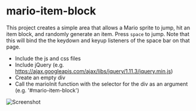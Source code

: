 # mario-item-block

This project creates a simple area that allows a Mario sprite to jump, hit an item block, and randomly generate an item. Press `space` to jump. Note that this will bind the the keydown and keyup listeners of the space bar on that page.

* Include the js and css files
* Include jQuery (e.g. https://ajax.googleapis.com/ajax/libs/jquery/1.11.3/jquery.min.js)
* Create an empty div
* Call the marioInit function with the selector for the div as an argument (e.g. '#mario-item-block')

![Screenshot](http://i.imgur.com/JY2B41C.png)


